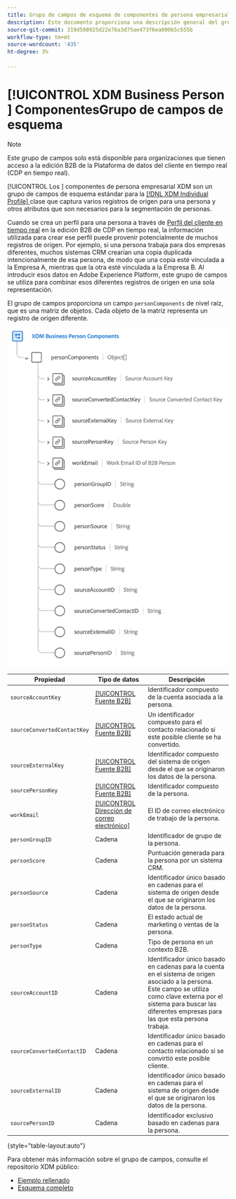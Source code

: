 ```yaml
---
title: Grupo de campos de esquema de componentes de persona empresarial XDM
description: Este documento proporciona una descripción general del grupo de campos de esquema de componentes de persona empresarial XDM.
source-git-commit: 319d508925d22e76a3d75ae473f6ea000b5c655b
workflow-type: tm+mt
source-wordcount: '435'
ht-degree: 3%

---
```



# [!UICONTROL XDM Business Person ] ComponentesGrupo de campos de esquema

>[!NOTE]
>
>Este grupo de campos solo está disponible para organizaciones que tienen acceso a la edición B2B de la Plataforma de datos del cliente en tiempo real (CDP en tiempo real).

[!UICONTROL Los ] componentes de persona empresarial XDM son un grupo de campos de esquema estándar para la  [[!DNL XDM Individual Profile] ](../../classes/individual-profile.md) clase que captura varios registros de origen para una persona y otros atributos que son necesarios para la segmentación de personas.

Cuando se crea un perfil para una persona a través de [Perfil del cliente en tiempo real](../../../profile/home.md) en la edición B2B de CDP en tiempo real, la información utilizada para crear ese perfil puede provenir potencialmente de muchos registros de origen. Por ejemplo, si una persona trabaja para dos empresas diferentes, muchos sistemas CRM crearían una copia duplicada intencionalmente de esa persona, de modo que una copia esté vinculada a la Empresa A, mientras que la otra esté vinculada a la Empresa B. Al introducir esos datos en Adobe Experience Platform, este grupo de campos se utiliza para combinar esos diferentes registros de origen en una sola representación.

El grupo de campos proporciona un campo `personComponents` de nivel raíz, que es una matriz de objetos. Cada objeto de la matriz representa un registro de origen diferente.

![](../../images/field-groups/business-person-components.png)

| Propiedad | Tipo de datos | Descripción |
| --- | --- | --- |
| `sourceAccountKey` | [[!UICONTROL Fuente B2B]](../../data-types/b2b-source.md) | Identificador compuesto de la cuenta asociada a la persona. |
| `sourceConvertedContactKey` | [[!UICONTROL Fuente B2B]](../../data-types/b2b-source.md) | Un identificador compuesto para el contacto relacionado si este posible cliente se ha convertido. |
| `sourceExternalKey` | [[!UICONTROL Fuente B2B]](../../data-types/b2b-source.md) | Identificador compuesto del sistema de origen desde el que se originaron los datos de la persona. |
| `sourcePersonKey` | [[!UICONTROL Fuente B2B]](../../data-types/b2b-source.md) | Identificador compuesto de la persona. |
| `workEmail` | [[!UICONTROL Dirección de correo electrónico]](../../data-types/b2b-source.md) | El ID de correo electrónico de trabajo de la persona. |
| `personGroupID` | Cadena | Identificador de grupo de la persona. |
| `personScore` | Cadena | Puntuación generada para la persona por un sistema CRM. |
| `personSource` | Cadena | Identificador único basado en cadenas para el sistema de origen desde el que se originaron los datos de la persona. |
| `personStatus` | Cadena | El estado actual de marketing o ventas de la persona. |
| `personType` | Cadena | Tipo de persona en un contexto B2B. |
| `sourceAccountID` | Cadena | Identificador único basado en cadenas para la cuenta en el sistema de origen asociado a la persona. Este campo se utiliza como clave externa por el sistema para buscar las diferentes empresas para las que esta persona trabaja. |
| `sourceConvertedContactID` | Cadena | Identificador único basado en cadenas para el contacto relacionado si se convirtió este posible cliente. |
| `sourceExternalID` | Cadena | Identificador único basado en cadenas para el sistema de origen desde el que se originaron los datos de la persona. |
| `sourcePersonID` | Cadena | Identificador exclusivo basado en cadenas para la persona. |

{style=&quot;table-layout:auto&quot;}

Para obtener más información sobre el grupo de campos, consulte el repositorio XDM público:

* [Ejemplo rellenado](https://github.com/adobe/xdm/blob/master/components/fieldgroups/profile/b2b-person-components.example.1.json)
* [Esquema completo](https://github.com/adobe/xdm/blob/master/components/fieldgroups/profile/b2b-person-components.schema.json)
